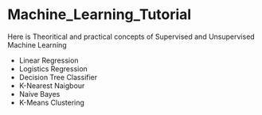 # Machine_Learning_Tutorial
Here is Theoritical and practical concepts of Supervised and Unsupervised Machine Learning
  - Linear Regression
  - Logistics Regression
  - Decision Tree Classifier
  - K-Nearest Naigbour
  - Naive Bayes
  - K-Means Clustering
